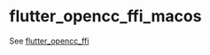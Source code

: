 # flutter_opencc_ffi_macos

See [flutter_opencc_ffi](https://github.com/dolphinxx/flutter_opencc_ffi/tree/master/flutter_opencc_ffi)